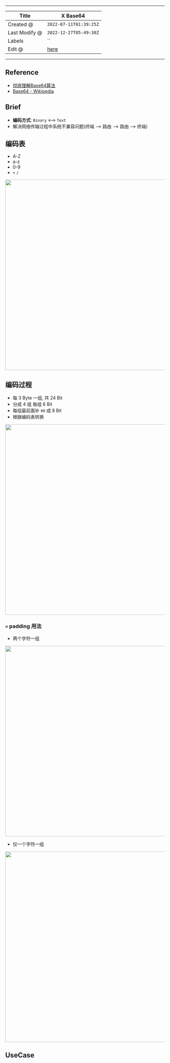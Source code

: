 -----

| Title         | X Base64                                             |
| ------------- | ---------------------------------------------------- |
| Created @     | `2022-07-11T01:39:25Z`                               |
| Last Modify @ | `2022-12-27T05:49:30Z`                               |
| Labels        | \`\`                                                 |
| Edit @        | [here](https://github.com/junxnone/xwiki/issues/208) |

-----

## Reference

  - [彻底理解Base64算法](https://zhuanlan.zhihu.com/p/384238870)
  - [Base64 - Wikipedia](https://en.wikipedia.org/wiki/Base64)

## Brief

  - **编码方式**: `Binary` \<--\> `Text`
  - 解决网络传输过程中系统不兼容问题(终端 --\> 路由 --\> 路由 --\> 终端)

## 编码表

  - A-Z
  - a-z
  - 0-9
  - `+` `/`

<img width=600 src='https://user-images.githubusercontent.com/2216970/178173140-67211a90-5c59-49de-ae02-f470bbe963c1.png'>

## 编码过程

  - 每 3 Byte 一组, 共 24 Bit
  - 分成 4 组 每组 6 Bit
  - 每组最前面补 `00` 成 8 Bit
  - 根据编码表转换

<img width=600 src='https://user-images.githubusercontent.com/2216970/178175589-163b2ce4-aa10-403c-a502-774e1d19ab94.png'>

### `=` padding 用法

  - 两个字符一组

<img width=600 src='https://user-images.githubusercontent.com/2216970/178175711-2369164f-9da6-432f-ae4c-7a22be79f423.png'>

  - 仅一个字符一组

<img width=600 src='https://user-images.githubusercontent.com/2216970/178175729-1e5be466-efef-485d-8cb6-cb2f9166f396.png'>

## UseCase
